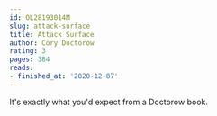 ```yaml
---
id: OL28193014M
slug: attack-surface
title: Attack Surface
author: Cory Doctorow
rating: 3
pages: 384
reads:
- finished_at: '2020-12-07'
---
```

It's exactly what you'd expect from a Doctorow book.
